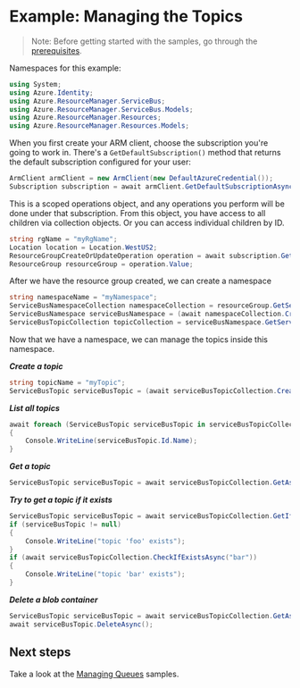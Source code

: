 # Example: Managing the Topics

>Note: Before getting started with the samples, go through the [prerequisites](https://github.com/Azure/azure-sdk-for-net/tree/main/sdk/resourcemanager/Azure.ResourceManager#prerequisites).

Namespaces for this example:

```C# Snippet:Managing_ServiceBusNamespaces_Namespaces
using System;
using Azure.Identity;
using Azure.ResourceManager.ServiceBus;
using Azure.ResourceManager.ServiceBus.Models;
using Azure.ResourceManager.Resources;
using Azure.ResourceManager.Resources.Models;
```

When you first create your ARM client, choose the subscription you're going to work in. There's a `GetDefaultSubscription()` method that returns the default subscription configured for your user:

```C# Snippet:Managing_ServiceBusTopics_DefaultSubscription
ArmClient armClient = new ArmClient(new DefaultAzureCredential());
Subscription subscription = await armClient.GetDefaultSubscriptionAsync();
```

This is a scoped operations object, and any operations you perform will be done under that subscription. From this object, you have access to all children via collection objects. Or you can access individual children by ID.

```C# Snippet:Managing_ServiceBusTopics_CreateResourceGroup
string rgName = "myRgName";
Location location = Location.WestUS2;
ResourceGroupCreateOrUpdateOperation operation = await subscription.GetResourceGroups().CreateOrUpdateAsync(rgName, new ResourceGroupData(location));
ResourceGroup resourceGroup = operation.Value;
```

After we have the resource group created, we can create a namespace

```C# Snippet:Managing_ServiceBusTopics_CreateNamespace
string namespaceName = "myNamespace";
ServiceBusNamespaceCollection namespaceCollection = resourceGroup.GetServiceBusNamespaces();
ServiceBusNamespace serviceBusNamespace = (await namespaceCollection.CreateOrUpdateAsync(namespaceName, new ServiceBusNamespaceData(location))).Value;
ServiceBusTopicCollection topicCollection = serviceBusNamespace.GetServiceBusTopics();
```

Now that we have a namespace, we can manage the topics inside this namespace.

***Create a topic***

```C# Snippet:Managing_ServiceBusTopics_CreateTopic
string topicName = "myTopic";
ServiceBusTopic serviceBusTopic = (await serviceBusTopicCollection.CreateOrUpdateAsync(topicName, new ServiceBusTopicData())).Value;
```

***List all topics***

```C# Snippet:Managing_ServiceBusTopics_ListTopics
await foreach (ServiceBusTopic serviceBusTopic in serviceBusTopicCollection.GetAllAsync())
{
    Console.WriteLine(serviceBusTopic.Id.Name);
}
```

***Get a topic***

```C# Snippet:Managing_ServiceBusTopics_GetTopic
ServiceBusTopic serviceBusTopic = await serviceBusTopicCollection.GetAsync("myTopic");
```

***Try to get a topic if it exists***

```C# Snippet:Managing_ServiceBusTopics_GetTopicIfExists
ServiceBusTopic serviceBusTopic = await serviceBusTopicCollection.GetIfExistsAsync("foo");
if (serviceBusTopic != null)
{
    Console.WriteLine("topic 'foo' exists");
}
if (await serviceBusTopicCollection.CheckIfExistsAsync("bar"))
{
    Console.WriteLine("topic 'bar' exists");
}
```

***Delete a blob container***

```C# Snippet:Managing_ServiceBusTopics_DeleteTopic
ServiceBusTopic serviceBusTopic = await serviceBusTopicCollection.GetAsync("myTopic");
await serviceBusTopic.DeleteAsync();
```

## Next steps

Take a look at the [Managing Queues](https://github.com/yukun-dong/azure-sdk-for-net/blob/main/sdk/servicebus/Azure.ResourceManager.ServiceBus/samples/Sample2_ManagingQueues.md) samples.
